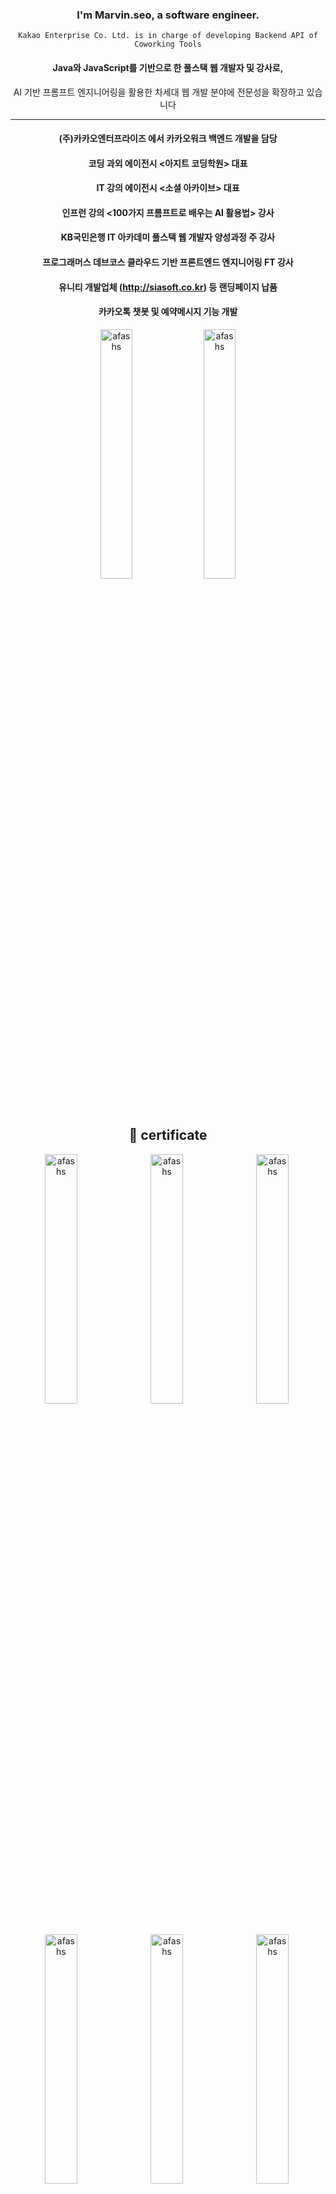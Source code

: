 

<div align=center>
	
### I'm Marvin.seo, a software engineer.
	Kakao Enterprise Co. Ltd. is in charge of developing Backend API of Coworking Tools

#### Java와 JavaScript를 기반으로 한 풀스택 웹 개발자 및 강사로,
AI 기반 프롬프트 엔지니어링을 활용한 차세대 웹 개발 분야에 전문성을 확장하고 있습니다

---

#### (주)카카오엔터프라이즈 에서 카카오워크 백엔드 개발을 담당

#### 코딩 과외 에이전시 <아지트 코딩학원> 대표

#### IT 강의 에이전시 <소셜 아카이브> 대표

#### 인프런 강의 <100가지 프롬프트로 배우는 AI 활용법> 강사

#### KB국민은행 IT 아카데미 풀스택 웹 개발자 양성과정 주 강사

#### 프로그래머스 데브코스 클라우드 기반 프론트엔드 엔지니어링 FT 강사

#### 유니티 개발업체 (http://siasoft.co.kr) 등 랜딩페이지 납품

#### 카카오톡 챗봇 및 예약메시지 기능 개발
<p>
<img alt="afashs" width="32%" src="https://github.com/user-attachments/assets/c50c0e4c-8ba4-4eb3-b4ca-dea52ebe4d4d" />
<img alt="afashs" width="32%" src="https://github.com/user-attachments/assets/0b14f86c-fe17-4a1c-8bfa-fdbe19895967" />
</p>



## :open_file_folder: certificate

<p>
	<img src="https://i.imgur.com/tUFBdLD.png" alt="afashs" width="32%"/>&nbsp;
	<img src="https://i.imgur.com/2sVm29e.jpg" alt="afashs" width="32%"/>&nbsp;
	<img src="https://i.imgur.com/bD3axUC.jpg" alt="afashs" width="32%"/>&nbsp;
	<img src="https://i.imgur.com/L4cvkri.jpg" alt="afashs" width="32%"/>&nbsp;
	<img src="https://i.imgur.com/kCOPJG6.png" alt="afashs" width="32%"/>&nbsp;
	<img src="https://i.imgur.com/GRRAKZO.png" alt="afashs" width="32%"/>&nbsp;
	<img src="https://i.imgur.com/gVqsAZQ.png" alt="afashs" width="32%"/>&nbsp;
	<img src="https://i.imgur.com/DpZWqG5.jpg" alt="afashs" width="32%"/>&nbsp;
	<img src="https://github.com/afashs/afashs/assets/56165665/cf67f572-790c-4b27-9361-d200d9e73602" alt="afashs" width="32%"/>&nbsp;
	<img src="https://github.com/afashs/afashs/assets/56165665/6576ad00-56a0-47c5-9a90-85baf11e8a37" alt="afashs" width="32%"/>&nbsp;
	<img src="https://github.com/afashs/afashs/assets/56165665/9d22a0d0-548c-4c3d-b4d4-a7496bdc1813" alt="afashs" width="32%"/>&nbsp;
 	<img src="https://github.com/afashs/afashs/assets/56165665/5081ce37-2abc-4638-b315-f24d06fb3714" alt="afashs" width="32%"/>&nbsp;
	
</p>

